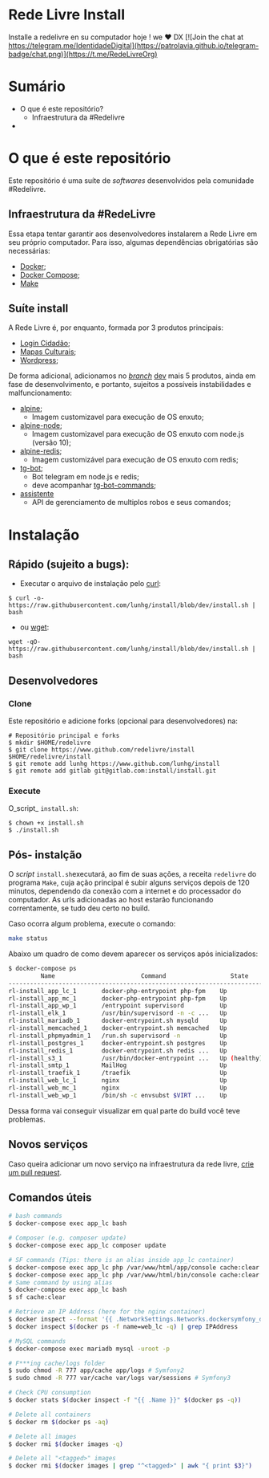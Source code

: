 # Rede Livre Install

Installe a redelivre en su computador hoje ! we ♥ DX
[![Join the chat at https://telegram.me/IdentidadeDigital](https://patrolavia.github.io/telegram-badge/chat.png)](https://t.me/RedeLivreOrg)


# Sumário

 - O que é este repositório? 
   - Infraestrutura da #Redelivre
 -
 
# O que é este repositório

Este repositório é uma suíte de _softwares_ desenvolvidos pela comunidade #Redelivre.

## Infraestrutura da #RedeLivre

Essa etapa tentar garantir aos desenvolvedores instalarem a Rede Livre em seu próprio computador. Para isso, algumas dependências obrigatórias são necessárias: 
  
  - [Docker](https://rancher.com/docs/rancher/v1.6/en/hosts/#supported-docker-versions);
  - [Docker Compose](https://github.com/docker/compose/releases/tag/1.22.0);
  - [Make](https://pt.wikipedia.org/wiki/Make)

## Suíte install

A Rede Livre é, por enquanto, formada por 3 produtos principais: 
  
  - [Login Cidadão](https://github.com/redelivre/login-cidadao);
  - [Mapas Culturais](https://github.com/hacklabr/mapasculturais); 
  - [Wordpress](https://github.com/redelivre/2.0);
  
De forma adicional, adicionamos no [_branch_](https://git-scm.com/book/pt-br/v1/Ramifica%C3%A7%C3%A3o-Branching-no-Git-O-que-%C3%A9-um-Branch) [dev](https://github.com/lunhg/install/tree/dev) mais 5 produtos, ainda em fase de desenvolvimento, e portanto, sujeitos a possíveis instabilidades e malfuncionamento:

  - [alpine](https://gitlab.com/install/alpine);
    - Imagem customizavel para execução de OS enxuto;
  - [alpine-node](https://gitlab.com/install/alpine-node);
    - Imagem customizavel para execução de OS enxuto com node.js (versão 10);
  - [alpine-redis](https://gitlab.com/install/alpine-redis);
    - Imagem customizável para execução de OS enxuto com redis;
  - [tg-bot](https://gitlab.com/install/tg-bot);
    - Bot telegram em node.js e redis;
    - deve acompanhar [tg-bot-commands](https://gitlab.com/install/tg-bot-commands); 
  - [assistente](https://gitlab.com/install/assistente)
    - API de gerenciamento de  multiplos robos e seus comandos;

# Instalação

## Rápido (sujeito a bugs):
  
  - Executar o arquivo de instalação pelo [curl](https://pt.wikipedia.org/wiki/Curl):
  ```
  $ curl -o- https://raw.githubusercontent.com/lunhg/install/blob/dev/install.sh | bash
  ```
  
  - ou [wget](https://pt.wikipedia.org/wiki/Wget):
  ```
  wget -qO- https://raw.githubusercontent.com/lunhg/install/blob/dev/install.sh | bash
  ```

## Desenvolvedores

### Clone

Este repositório e adicione forks (opcional para desenvolvedores) na:


```
# Repositório principal e forks
$ mkdir $HOME/redelivre
$ git clone https://www.github.com/redelivre/install $HOME/redelivre/install
$ git remote add lunhg https://www.github.com/lunhg/install
$ git remote add gitlab git@gitlab.com:install/install.git 
```

### Execute

O_script_ `install.sh`:

```
$ chown +x install.sh
$ ./install.sh
```

## Pós- instalção

O _script_ `install.sh`executará, ao fim de suas ações, a receita `redelivre` do programa `Make`, cuja ação principal é subir alguns serviços depois de 120 minutos, dependendo da conexão com a internet e do processador do computador. As urls adicionadas ao host estarão funcionando correntamente, se tudo deu certo no build.

Caso ocorra algum problema, execute o comando:


```bash
make status
```

Abaixo um quadro de como devem aparecer os serviços após inicializados:

```bash
$ docker-compose ps
         Name                        Command                  State                                    Ports
------------------------------------------------------------------------------------------------------------------------------------------
rl-install_app_lc_1       docker-php-entrypoint php-fpm    Up             9000/tcp
rl-install_app_mc_1       docker-php-entrypoint php-fpm    Up             9000/tcp
rl-install_app_wp_1       /entrypoint supervisord          Up             9000/tcp
rl-install_elk_1          /usr/bin/supervisord -n -c ...   Up             0.0.0.0:84->80/tcp
rl-install_mariadb_1      docker-entrypoint.sh mysqld      Up             0.0.0.0:3306->3306/tcp
rl-install_memcached_1    docker-entrypoint.sh memcached   Up             0.0.0.0:11211->11211/tcp
rl-install_phpmyadmin_1   /run.sh supervisord -n           Up             80/tcp, 9000/tcp
rl-install_postgres_1     docker-entrypoint.sh postgres    Up             0.0.0.0:5432->5432/tcp
rl-install_redis_1        docker-entrypoint.sh redis ...   Up             0.0.0.0:6379->6379/tcp
rl-install_s3_1           /usr/bin/docker-entrypoint ...   Up (healthy)   0.0.0.0:9000->9000/tcp
rl-install_smtp_1         MailHog                          Up             0.0.0.0:1025->1025/tcp, 0.0.0.0:8025->8025/tcp
rl-install_traefik_1      /traefik                         Up             0.0.0.0:443->443/tcp, 0.0.0.0:80->80/tcp, 0.0.0.0:8080->8080/tcp
rl-install_web_lc_1       nginx                            Up             0.0.0.0:436->443/tcp, 0.0.0.0:83->80/tcp
rl-install_web_mc_1       nginx                            Up             0.0.0.0:435->443/tcp, 0.0.0.0:82->80/tcp
rl-install_web_wp_1       /bin/sh -c envsubst $VIRT ...    Up             0.0.0.0:434->443/tcp, 0.0.0.0:81->80/tcp
```

Dessa forma vai conseguir visualizar em qual parte do build você teve problemas.

## Novos serviços

Caso queira adicionar um novo serviço na infraestrutura da rede livre, [crie um pull request](https://help.github.com/articles/creating-a-pull-request/).

## Comandos úteis

```bash
# bash commands
$ docker-compose exec app_lc bash

# Composer (e.g. composer update)
$ docker-compose exec app_lc composer update

# SF commands (Tips: there is an alias inside app_lc container)
$ docker-compose exec app_lc php /var/www/html/app/console cache:clear # Symfony2
$ docker-compose exec app_lc php /var/www/html/bin/console cache:clear # Symfony3
# Same command by using alias
$ docker-compose exec app_lc bash
$ sf cache:clear

# Retrieve an IP Address (here for the nginx container)
$ docker inspect --format '{{ .NetworkSettings.Networks.dockersymfony_default.IPAddress }}' $(docker ps -f name=web_lc -q)
$ docker inspect $(docker ps -f name=web_lc -q) | grep IPAddress

# MySQL commands
$ docker-compose exec mariadb mysql -uroot -p

# F***ing cache/logs folder
$ sudo chmod -R 777 app/cache app/logs # Symfony2
$ sudo chmod -R 777 var/cache var/logs var/sessions # Symfony3

# Check CPU consumption
$ docker stats $(docker inspect -f "{{ .Name }}" $(docker ps -q))

# Delete all containers
$ docker rm $(docker ps -aq)

# Delete all images
$ docker rmi $(docker images -q)

# Delete all "<tagged>" images
$ docker rmi $(docker images | grep "^<tagged>" | awk "{ print $3}")
```
